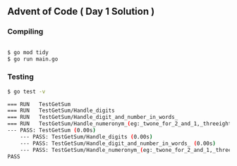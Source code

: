 ## Advent of Code ( Day 1 Solution )


### Compiling

```bash

$ go mod tidy
$ go run main.go
```


### Testing

```bash
$ go test -v

=== RUN   TestGetSum
=== RUN   TestGetSum/Handle_digits
=== RUN   TestGetSum/Handle_digit_and_number_in_words_
=== RUN   TestGetSum/Handle_numeronym_(eg:_twone_for_2_and_1,_threeight_for_3_and_8)
--- PASS: TestGetSum (0.00s)
    --- PASS: TestGetSum/Handle_digits (0.00s)
    --- PASS: TestGetSum/Handle_digit_and_number_in_words_ (0.00s)
    --- PASS: TestGetSum/Handle_numeronym_(eg:_twone_for_2_and_1,_threeight_for_3_and_8) (0.00s)
PASS
```
